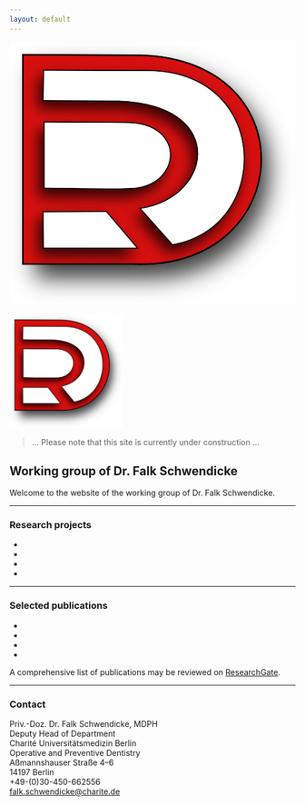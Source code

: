 ```yaml
---
layout: default
---
```


![](https://github.com/dental-research/dental-research.github.io/blob/master/assets/images/logo_dr.png) <!-- .element height="50%" width="50%" -->


<img src="https://github.com/dental-research/dental-research.github.io/blob/master/assets/images/logo_dr.png" width="200" height="200">

> ... Please note that this site is currently under construction ...

## Working group of Dr. Falk Schwendicke

Welcome to the website of the working group of Dr. Falk Schwendicke.

***

### Research projects

* 
* 
* 
* 

***
### Selected publications

* 
* 
* 
* 

A comprehensive list of publications may be reviewed on [ResearchGate](https://www.researchgate.net/profile/Falk_Schwendicke).

***


### Contact
Priv.-Doz. Dr. Falk Schwendicke, MDPH   
Deputy Head of Department  
Charité Universitätsmedizin Berlin  
Operative and Preventive Dentistry  
Aßmannshauser Straße 4–6   
14197 Berlin   
+49-(0)30-450-662556  
falk.schwendicke@charite.de
